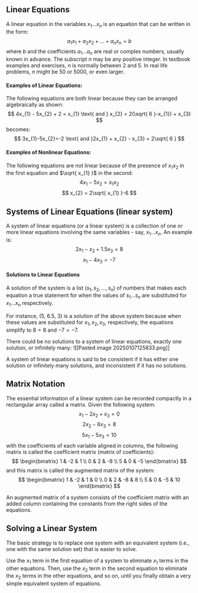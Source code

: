 ## Linear Equations
A linear equation in the variables $x_{1}$...$x_{n}$ is an equation that can be written in the form:
$$
a_{1}x_{1} + a_{2}x_{2} + \dots + a_{n}x_{n} = b
$$
where $b$ and the coefficients $a_1$...$a_{n}$ are real or complex numbers, usually known in advance. The subscript $n$ may be any positive integer. In textbook examples and exercises, $n$ is normally between 2 and 5. In real life problems, $n$ might be 50 or 5000, or even larger.
#### Examples of Linear Equations:

The following equations are both linear because they can be arranged algebraically as shown:
$$
4x_{1} - 5x_{2} + 2 = x_{1} \text{ and } x_{2} = 2(\sqrt{ 6 }-x_{1}) + x_{3}
$$
becomes:
$$
3x_{1}-5x_{2}=-2 \text{ and }2x_{1} + x_{2} - x_{3} = 2\sqrt{ 6 }
$$
#### Examples of Nonlinear Equations:
The following equations are not linear because of the presence of $x_{1}x_{2}$ in the first equation and $\sqrt{ x_{1} }$ in the second:
$$
4x_{1} - 5x_{2} = x_{1}x_{2} 
$$
$$
x_{2} = 2\sqrt{ x_{1} }-6
$$

## Systems of Linear Equations (linear system)
A system of linear equations (or a linear system) is a collection of one or more linear equations involving the same variables - say, $x_{1}\dots x_{n}$. An example is:
$$
2x_{1}-x_{2}+1.5x_{3}=8
$$
$$
x_{1} - 4x_{3} = -7
$$

#### Solutions to Linear Equations
A solution of the system is a list $(s_{1},s_{2},\dots,s_{n})$ of numbers that makes each equation a true statement for when the  values of $s_{1}\dots s_{n}$ are substituted for $x_{1}\dots x_{n}$ respectively. 

For instance, (5, 6.5, 3) is a solution of the above system because when these values are substituted for $x_{1}, x_{2}, x_{3}$, respectively, the equations simplify to $8=8$ and $-7 = -7$.

There could be no solutions to a system of linear equations, exactly one solution, or infinitely many:
![[Pasted image 20250107125833.png]]

A system of linear equations is said to be consistent if it has either one solution or infinitely many solutions, and inconsistent if it has no solutions.

## Matrix Notation
The essential information of a linear system can be recorded compactly in a rectangular array called a matrix. Given the following system:
$$
x_{1}-2x_{2}+x_{3}=0
$$
$$
2x_{2}-8x_{3}=8
$$
$$
5x_{1} - 5x_{3} = 10
$$
with the coefficients of each variable aligned in columns, the following matrix is called the coefficient matrix (matrix of coefficients):
$$
\begin{bmatrix}
1 & -2 & 1 \\
0 & 2 & -8 \\
5 & 0 & -5
\end{bmatrix}
$$
and this matrix is called the augmented matrix of the system:
$$
\begin{bmatrix}
1 & -2 & 1 & 0 \\
0 & 2 & -8 & 8 \\
5 & 0 & -5 & 10 
\end{bmatrix}
$$

An augmented matrix of a system consists of the coefficient matrix with an added column containing the constants from the right sides of the equations. 

## Solving a Linear System
The basic strategy is to replace one system with an equivalent system (i.e., one with the same solution set) that is easier to solve.

Use the $x_{1}$ term in the first equation of a system to eliminate $x_{1}$ terms in the other equations. Then, use the $x_{2}$ term in the second equation to eliminate the $x_{2}$ terms in the other equations, and so on, until you finally obtain a very simple equivalent system of equations. 
